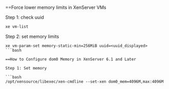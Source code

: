 ==Force lower memory limits in XenServer VMs

Step 1: check uuid
```bash
xe vm-list
```

Step 2: set memory limits
```
xe vm-param-set memory-static-min=256MiB uuid=<uuid_displayed>
```bash

==How to Configure dom0 Memory in XenServer 6.1 and Later

Step 1: Set memory 

```bash
/opt/xensource/libexec/xen-cmdline --set-xen dom0_mem=4096M,max:4096M
```
